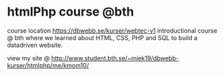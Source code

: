 # htmlPhp course @bth
course location https://dbwebb.se/kurser/webtec-v1
introductional course @ bth where we learned about HTML, CSS, PHP and SQL to build a datadriven website.

view my site @ http://www.student.bth.se/~miek19/dbwebb-kurser/htmlphp/me/kmom10/
